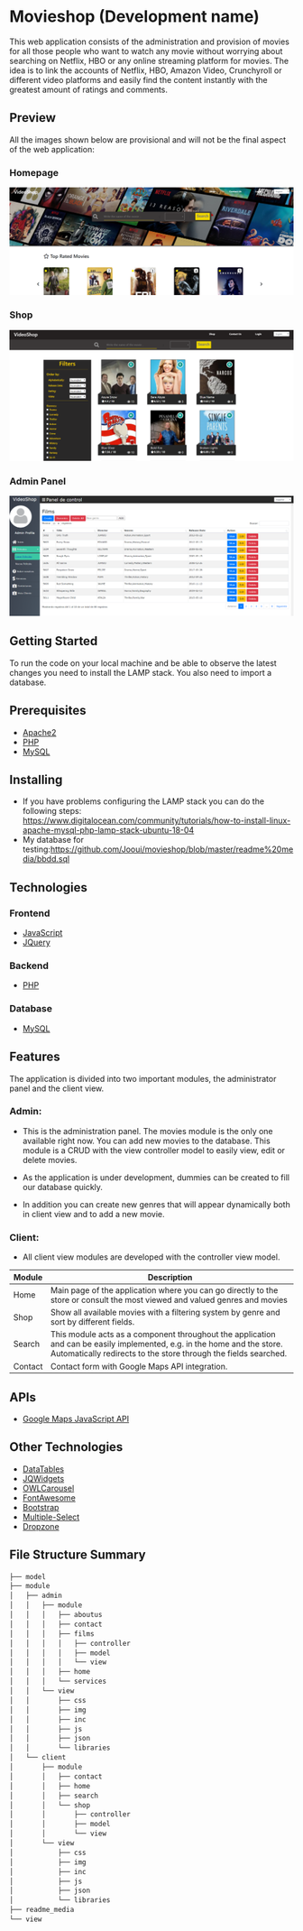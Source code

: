 # Movieshop (Development name)
This web application consists of the administration and provision of movies for all those people who want to watch any movie without worrying about searching on Netflix, HBO or any online streaming platform for movies. The idea is to link the accounts of Netflix, HBO, Amazon Video, Crunchyroll or different video platforms and easily find the content instantly with the greatest amount of ratings and comments.

## Preview
All the images shown below are provisional and will not be the final aspect of the web application:
### Homepage
![Preview home](https://github.com/Jooui/movieshop/blob/master/readme%20media/homepage.png)
### Shop
![Preview shop](https://github.com/Jooui/movieshop/blob/master/readme%20media/shop.png)
### Admin Panel
![Preview admin](https://github.com/Jooui/movieshop/blob/master/readme%20media/admin%20panel.png)

## Getting Started
To run the code on your local machine and be able to observe the latest changes you need to install the LAMP stack. You also need to import a database.
## Prerequisites

* [Apache2](https://httpd.apache.org/)
* [PHP](https://www.php.net/)
* [MySQL](https://www.mysql.com/)

## Installing
- If you have problems configuring the LAMP stack you can do the following steps:
https://www.digitalocean.com/community/tutorials/how-to-install-linux-apache-mysql-php-lamp-stack-ubuntu-18-04
- My database for testing:https://github.com/Jooui/movieshop/blob/master/readme%20media/bbdd.sql


## Technologies

### Frontend
* [JavaScript](https://developer.mozilla.org/es/docs/Web/JavaScript)
* [JQuery](https://jquery.com/)
### Backend
* [PHP](https://www.php.net/)
### Database
* [MySQL](https://www.mysql.com/)

## Features
The application is divided into two important modules, the administrator panel and the client view.

### Admin:
* This is the administration panel. The movies module is the only one available right now. You can add new movies to the database. This module is a CRUD with the view controller model to easily view, edit or delete movies.

* As the application is under development, dummies can be created to fill our database quickly.

* In addition you can create new genres that will appear dynamically both in client view and to add a new movie.

### Client:
* All client view modules are developed with the controller view model.

| Module | Description |
| --- | --- |
| Home | Main page of the application where you can go directly to the store or consult the most viewed and valued genres and movies |
| Shop | Show all available movies with a filtering system by genre and sort by different fields. |
| Search | This module acts as a component throughout the application and can be easily implemented, e.g. in the home and the store. Automatically redirects to the store through the fields searched. |
| Contact | Contact form with Google Maps API integration. |


## APIs
* [Google Maps JavaScript API](https://developers.google.com/maps/documentation/javascript/tutorial?hl=es)

## Other Technologies
* [DataTables](https://datatables.net/)
* [JQWidgets](https://www.jqwidgets.com/)
* [OWLCarousel](https://owlcarousel2.github.io/OwlCarousel2/)
* [FontAwesome](https://fontawesome.com/)
* [Bootstrap](https://getbootstrap.com/)
* [Multiple-Select](http://multiple-select.wenzhixin.net.cn/)
* [Dropzone](https://www.dropzonejs.com/)

## File Structure Summary
```bash
├── model
├── module
│   ├── admin
│   │   ├── module
│   │   │   ├── aboutus
│   │   │   ├── contact
│   │   │   ├── films
│   │   │   │   ├── controller
│   │   │   │   ├── model
│   │   │   │   └── view
│   │   │   ├── home
│   │   │   └── services
│   │   └── view
│   │       ├── css
│   │       ├── img
│   │       ├── inc
│   │       ├── js
│   │       ├── json
│   │       └── libraries
│   └── client
│       ├── module
│       │   ├── contact
│       │   ├── home
│       │   ├── search
│       │   └── shop
│       │       ├── controller
│       │       ├── model
│       │       └── view
│       └── view
│           ├── css
│           ├── img
│           ├── inc
│           ├── js
│           ├── json
│           └── libraries
├── readme_media
└── view
```
